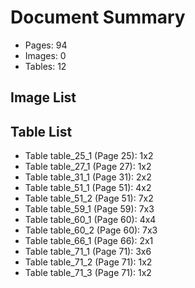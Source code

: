 # Document Summary

- Pages: 94
- Images: 0
- Tables: 12

## Image List


## Table List

- Table table_25_1 (Page 25): 1x2
- Table table_27_1 (Page 27): 1x2
- Table table_31_1 (Page 31): 2x2
- Table table_51_1 (Page 51): 4x2
- Table table_51_2 (Page 51): 7x2
- Table table_59_1 (Page 59): 7x3
- Table table_60_1 (Page 60): 4x4
- Table table_60_2 (Page 60): 7x3
- Table table_66_1 (Page 66): 2x1
- Table table_71_1 (Page 71): 3x6
- Table table_71_2 (Page 71): 1x2
- Table table_71_3 (Page 71): 1x2
